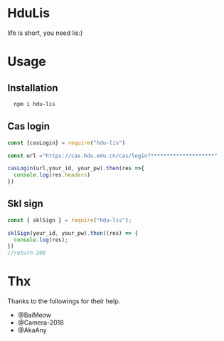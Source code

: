 # HduLis
life is short, you need lis:)

# Usage

## Installation

```bash
  npm i hdu-lis
```

## Cas login


```js
const {casLogin} = require("hdu-lis")

const url ="https://cas.hdu.edu.cn/cas/login?********************"

casLogin(url,your_id, your_pw).then(res =>{
  console.log(res.headers)
})
```

## Skl sign


```js
const { sklSign } = require("hdu-lis");

sklSign(your_id, your_pw).then((res) => {
  console.log(res);
})
//return 200
```


# Thx

Thanks to the followings for their help.

- @BaiMeow
- @Camera-2018
- @AkaAny
